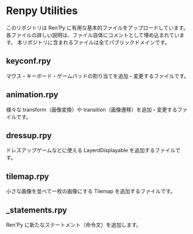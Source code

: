 # Renpy Utilities

このリポジトリは Ren'Py に有用な基本的ファイルをアップロードしています。
各ファイルの詳しい説明は、ファイル自体にコメントとして埋め込まれています。
本リポジトリに含まれるファイルは全てパブリックドメインです。


## keyconf.rpy
マウス・キーボード・ゲームパッドの割り当てを追加・変更するファイルです。

## animation.rpy
様々な transform（画像変換）や transition（画像遷移）を追加・変更するファイルです。

## dressup.rpy
ドレスアップゲームなどに使える LayerdDisplayable を追加するファイルです。

## tilemap.rpy
小さな画像を並べて一枚の画像にする Tilemap を追加するファイルです。

## _statements.rpy
Ren'Py に新たなステートメント（命令文）を追加します。
